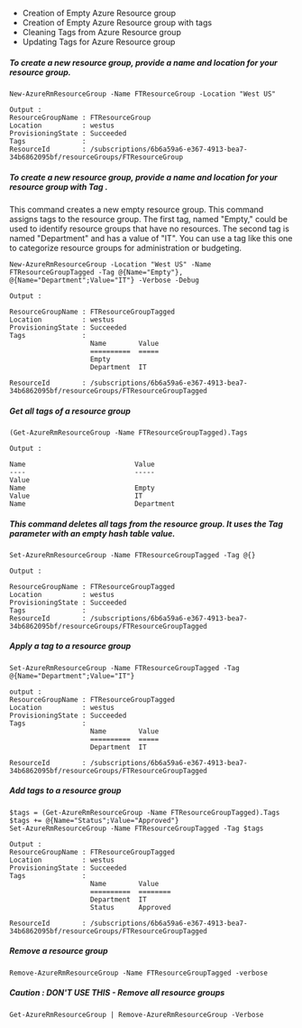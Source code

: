 
* Creation of Empty Azure Resource group
* Creation of Empty Azure Resource group with tags
* Cleaning Tags from Azure Resource group
* Updating Tags for Azure Resource group


##### To create a new resource group, provide a name and location for your resource group.
```
New-AzureRmResourceGroup -Name FTResourceGroup -Location "West US"

Output :
ResourceGroupName : FTResourceGroup
Location          : westus
ProvisioningState : Succeeded
Tags              :
ResourceId        : /subscriptions/6b6a59a6-e367-4913-bea7-34b6862095bf/resourceGroups/FTResourceGroup
```

##### To create a new resource group, provide a name and location for your resource group with Tag .
This command creates a new empty resource group. This command  assigns tags to the resource group. The first tag, named "Empty," could be used to identify resource groups that have no resources.
The second tag is named "Department" and has a value of "IT". You can use a tag like this one to categorize resource groups for administration or budgeting.
```
New-AzureRmResourceGroup -Location "West US" -Name FTResourceGroupTagged -Tag @{Name="Empty"}, @{Name="Department";Value="IT"} -Verbose -Debug

Output :

ResourceGroupName : FTResourceGroupTagged
Location          : westus
ProvisioningState : Succeeded
Tags              :
                    Name        Value
                    ==========  =====
                    Empty            
                    Department  IT   

ResourceId        : /subscriptions/6b6a59a6-e367-4913-bea7-34b6862095bf/resourceGroups/FTResourceGroupTagged
```

##### Get all tags of a resource group  
```
(Get-AzureRmResourceGroup -Name FTResourceGroupTagged).Tags

Output :

Name                           Value                                                                                                           
----                           -----                                                                                                                 
Value                                                                                                                                                
Name                           Empty                                                                                                                 
Value                          IT                                                                                                                    
Name                           Department  
```

##### This command deletes all tags from the resource group. It uses the Tag parameter with an empty hash table value.
```
Set-AzureRmResourceGroup -Name FTResourceGroupTagged -Tag @{}

Output :

ResourceGroupName : FTResourceGroupTagged
Location          : westus
ProvisioningState : Succeeded
Tags              :
ResourceId        : /subscriptions/6b6a59a6-e367-4913-bea7-34b6862095bf/resourceGroups/FTResourceGroupTagged

```

##### Apply a tag to a resource group   
```
Set-AzureRmResourceGroup -Name FTResourceGroupTagged -Tag @{Name="Department";Value="IT"}

output :
ResourceGroupName : FTResourceGroupTagged
Location          : westus
ProvisioningState : Succeeded
Tags              :
                    Name        Value
                    ==========  =====
                    Department  IT   

ResourceId        : /subscriptions/6b6a59a6-e367-4913-bea7-34b6862095bf/resourceGroups/FTResourceGroupTagged
```

##### Add tags to a resource group  
```
$tags = (Get-AzureRmResourceGroup -Name FTResourceGroupTagged).Tags
$tags += @{Name="Status";Value="Approved"}
Set-AzureRmResourceGroup -Name FTResourceGroupTagged -Tag $tags

Output :
ResourceGroupName : FTResourceGroupTagged
Location          : westus
ProvisioningState : Succeeded
Tags              :
                    Name        Value   
                    ==========  ========
                    Department  IT      
                    Status      Approved

ResourceId        : /subscriptions/6b6a59a6-e367-4913-bea7-34b6862095bf/resourceGroups/FTResourceGroupTagged
```
##### Remove a resource group  
```
Remove-AzureRmResourceGroup -Name FTResourceGroupTagged -verbose
```
##### Caution : DON'T USE THIS - Remove all resource groups  
```
Get-AzureRmResourceGroup | Remove-AzureRmResourceGroup -Verbose
```
